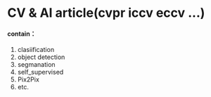 # CV & AI article(cvpr iccv eccv ...)

#### contain：

1. clasiification
2. object detection
3. segmanation
4. self_supervised
5. Pix2Pix
6. etc.

